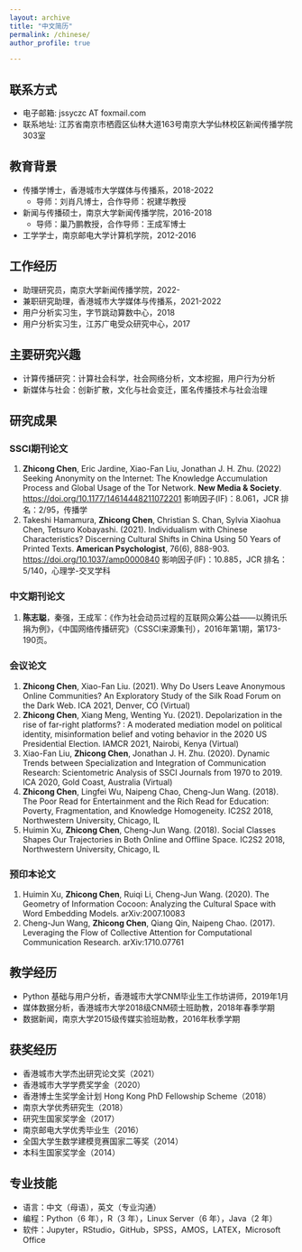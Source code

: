 ```yaml
---
layout: archive
title: "中文简历"
permalink: /chinese/
author_profile: true

---
```


## 联系方式

- 电子邮箱: jssyczc AT foxmail.com
- 联系地址: 江苏省南京市栖霞区仙林大道163号南京大学仙林校区新闻传播学院303室

## 教育背景
- 传播学博士，香港城市大学媒体与传播系，2018-2022
  - 导师：刘肖凡博士，合作导师：祝建华教授
- 新闻与传播硕士，南京大学新闻传播学院，2016-2018
  - 导师：巢乃鹏教授，合作导师：王成军博士
- 工学学士，南京邮电大学计算机学院，2012-2016

## 工作经历
- 助理研究员，南京大学新闻传播学院，2022-
- 兼职研究助理，香港城市大学媒体与传播系，2021-2022
- 用户分析实习生，字节跳动算数中心，2018
- 用户分析实习生，江苏广电受众研究中心，2017

## 主要研究兴趣
- 计算传播研究：计算社会科学，社会网络分析，文本挖掘，用户行为分析
- 新媒体与社会：创新扩散，文化与社会变迁，匿名传播技术与社会治理

## 研究成果
### SSCI期刊论文
1. **Zhicong Chen**, Eric Jardine, Xiao-Fan Liu, Jonathan J. H. Zhu. (2022) Seeking Anonymity on the Internet: The Knowledge Accumulation Process and Global Usage of the Tor Network. **New Media & Society**. https://doi.org/10.1177/14614448211072201
影响因子(IF)：8.061，JCR 排名：2/95，传播学
2. Takeshi Hamamura, **Zhicong Chen**, Christian S. Chan, Sylvia Xiaohua Chen, Tetsuro Kobayashi. (2021). Individualism with Chinese Characteristics? Discerning Cultural Shifts in China Using 50 Years of Printed Texts. **American Psychologist**, 76(6), 888-903. https://doi.org/10.1037/amp0000840
影响因子(IF)：10.885，JCR 排名：5/140，心理学-交叉学科

### 中文期刊论文
1. **陈志聪**，秦强，王成军：《作为社会动员过程的互联网众筹公益——以腾讯乐捐为例》，《中国网络传播研究》（CSSCI来源集刊），2016年第1期，第173-190页。

### 会议论文
1. **Zhicong Chen**, Xiao-Fan Liu. (2021). Why Do Users Leave Anonymous Online Communities? An Exploratory Study of the Silk Road Forum on the Dark Web. ICA 2021, Denver, CO (Virtual)
2. **Zhicong Chen**, Xiang Meng, Wenting Yu. (2021). Depolarization in the rise of far-right platforms? : A moderated mediation model on political identity, misinformation belief and voting behavior in the 2020 US Presidential Election. IAMCR 2021, Nairobi, Kenya (Virtual)
3. Xiao-Fan Liu, **Zhicong Chen**, Jonathan J. H. Zhu. (2020). Dynamic Trends between Specialization and Integration of Communication Research: Scientometric Analysis of SSCI Journals from 1970 to 2019. ICA 2020, Gold Coast, Australia (Virtual)
4. **Zhicong Chen**, Lingfei Wu, Naipeng Chao, Cheng-Jun Wang. (2018). The Poor Read for Entertainment and the Rich Read for Education: Poverty, Fragmentation, and Knowledge Homogeneity. IC2S2 2018, Northwestern University, Chicago, IL
5. Huimin Xu, **Zhicong Chen**, Cheng-Jun Wang. (2018). Social Classes Shapes Our Trajectories in Both Online and Offline Space. IC2S2 2018, Northwestern University, Chicago, IL

### 预印本论文
1. Huimin Xu, **Zhicong Chen**, Ruiqi Li, Cheng-Jun Wang. (2020). The Geometry of Information Cocoon: Analyzing the Cultural Space with Word Embedding Models. arXiv:2007.10083
2. Cheng-Jun Wang, **Zhicong Chen**, Qiang Qin, Naipeng Chao. (2017). Leveraging the Flow of Collective Attention for Computational Communication Research. arXiv:1710.07761

## 教学经历
- Python 基础与用户分析，香港城市大学CNM毕业生工作坊讲师，2019年1月
- 媒体数据分析，香港城市大学2018级CNM硕士班助教，2018年春季学期
- 数据新闻，南京大学2015级传媒实验班助教，2016年秋季学期

## 获奖经历
- 香港城市大学杰出研究论文奖（2021）
- 香港城市大学学费奖学金（2020）
- 香港博士生奖学金计划 Hong Kong PhD Fellowship Scheme（2018）
- 南京大学优秀研究生（2018）
- 研究生国家奖学金（2017）
- 南京邮电大学优秀毕业生（2016）
- 全国大学生数学建模竞赛国家二等奖（2014）
- 本科生国家奖学金（2014）

## 专业技能
- 语言：中文（母语），英文（专业沟通）
- 编程：Python（6 年），R（3 年），Linux Server（6 年），Java（2 年）
- 软件：Jupyter，RStudio，GitHub，SPSS，AMOS，LATEX，Microsoft Office
